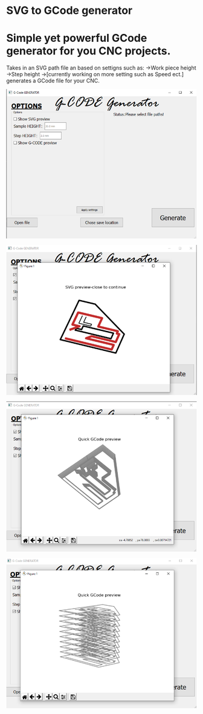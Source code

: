 # SVG to GCode generator

# Simple yet powerful GCode generator for you CNC projects.
Takes in an SVG path file an based on settigns such as:
  ->Work piece height
  ->Step height
  ->[currently working on more setting such as Speed ect.]
generates a GCode file for your CNC.

![alt_text](https://github.com/Tomaslapes/svgGcodeGen/blob/master/Screenshots/ScreenshotMain.PNG?raw=true)

![alt_text](https://github.com/Tomaslapes/svgGcodeGen/blob/master/Screenshots/ScreenshotSVGPreview.PNG?raw=true)

![alt_text](https://github.com/Tomaslapes/svgGcodeGen/blob/master/Screenshots/ScreenshotGCODEPreview.PNG?raw=true)

![alt_text](https://github.com/Tomaslapes/svgGcodeGen/blob/master/Screenshots/ScreenshotGCODEPreview2.PNG?raw=true)
